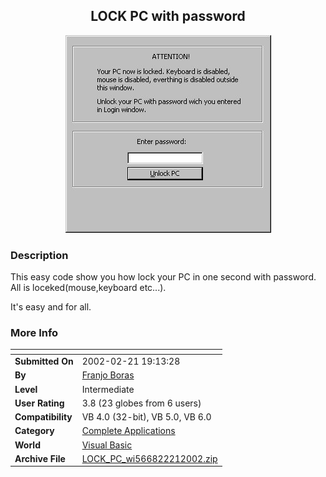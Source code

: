 ﻿<div align="center">

## LOCK PC with password

<img src="PIC2002221133999127.jpg">
</div>

### Description

This easy code show you how lock your PC in one second with password. All is loceked(mouse,keyboard etc...).

It's easy and for all.
 
### More Info
 


<span>             |<span>
---                |---
**Submitted On**   |2002-02-21 19:13:28
**By**             |[Franjo Boras](https://github.com/Planet-Source-Code/PSCIndex/blob/master/ByAuthor/franjo-boras.md)
**Level**          |Intermediate
**User Rating**    |3.8 (23 globes from 6 users)
**Compatibility**  |VB 4\.0 \(32\-bit\), VB 5\.0, VB 6\.0
**Category**       |[Complete Applications](https://github.com/Planet-Source-Code/PSCIndex/blob/master/ByCategory/complete-applications__1-27.md)
**World**          |[Visual Basic](https://github.com/Planet-Source-Code/PSCIndex/blob/master/ByWorld/visual-basic.md)
**Archive File**   |[LOCK\_PC\_wi566822212002\.zip](https://github.com/Planet-Source-Code/franjo-boras-lock-pc-with-password__1-32000/archive/master.zip)








